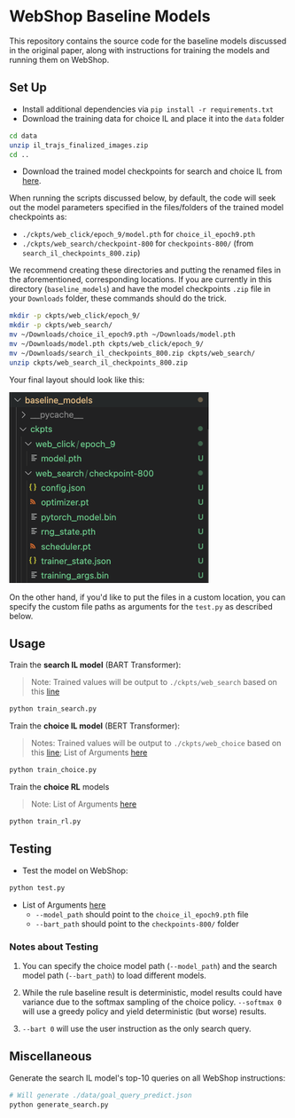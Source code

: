 #  WebShop Baseline Models

This repository contains the source code for the baseline models discussed in the original paper, along with instructions for training the models and running them on WebShop.
##  Set Up
* Install additional dependencies via `pip install -r requirements.txt`
* Download the training data for choice IL and place it into the `data` folder
```bash
cd data
unzip il_trajs_finalized_images.zip
cd ..
```
* Download the trained model checkpoints for search and choice IL from [here](https://drive.google.com/drive/folders/1liZmB1J38yY_zsokJAxRfN8xVO1B_YmD?usp=sharing).

When running the scripts discussed below, by default, the code will seek out the model parameters specified in the files/folders of the trained model checkpoints as:
* `./ckpts/web_click/epoch_9/model.pth` for `choice_il_epoch9.pth`
* `./ckpts/web_search/checkpoint-800` for `checkpoints-800/` (from `search_il_checkpoints_800.zip`)

We recommend creating these directories and putting the renamed files in the aforementioned, corresponding locations. If you are currently in this directory (`baseline_models`) and have the model checkpoints `.zip` file in your `Downloads` folder, these commands should do the trick.
```bash
mkdir -p ckpts/web_click/epoch_9/
mkdir -p ckpts/web_search/
mv ~/Downloads/choice_il_epoch9.pth ~/Downloads/model.pth
mv ~/Downloads/model.pth ckpts/web_click/epoch_9/
mv ~/Downloads/search_il_checkpoints_800.zip ckpts/web_search/
unzip ckpts/web_search_il_checkpoints_800.zip
```

Your final layout should look like this:
<p float="left">
    <img src="../assets/model_ckpts.png">
</p>


On the other hand, if you'd like to put the files in a custom location, you can specify the custom file paths as arguments for the `test.py` as described below.

##  Usage
 Train the **search IL model** (BART Transformer):
> Note: Trained values will be output to `./ckpts/web_search` based on this [line](https://github.com/princeton-nlp/WebShop/blob/master/baseline_models/train_search_il.py#L119)
```bash
python train_search.py
```

 Train the **choice IL model** (BERT Transformer):
> Notes: Trained values will be output to `./ckpts/web_choice` based on this [line](https://github.com/princeton-nlp/WebShop/blob/master/baseline_models/train_choice_il.py#L299); List of Arguments [here](https://github.com/princeton-nlp/WebShop/blob/master/baseline_models/train_choice_il.py#L213) 
```bash
python train_choice.py
```

 Train the **choice RL** models
> Note: List of Arguments [here](https://github.com/princeton-nlp/WebShop/blob/master/baseline_models/train_rl.py#L171)
```bash
python train_rl.py
```

##  Testing
- Test the model on WebShop:
```bash
python test.py
```
- List of Arguments [here](https://github.com/princeton-nlp/WebShop/blob/master/baseline_models/test.py#L86)
    - `--model_path` should point to the `choice_il_epoch9.pth` file
    - `--bart_path` should point to the `checkpoints-800/` folder

###  Notes about Testing
1. You can specify the choice model path (`--model_path`) and the search model path (`--bart_path`) to load different models. 
    
2. While the rule baseline result is deterministic, model results could have variance due to the softmax sampling of the choice policy. `--softmax 0` will use a greedy policy and yield deterministic (but worse) results.

3. `--bart 0` will use the user instruction as the only search query.

##  Miscellaneous
Generate the search IL model's top-10 queries on all WebShop instructions:
```bash
# Will generate ./data/goal_query_predict.json
python generate_search.py
```


